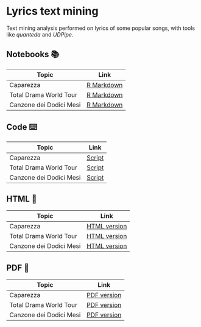 # Lyrics text mining
Text mining analysis performed on lyrics of some popular songs, with tools like *quanteda* and *UDPipe*.

## Notebooks :books: 

| Topic                   | Link                                                                                                              |
|-------------------------|-------------------------------------------------------------------------------------------------------------------|
| Caparezza               | [R Markdown](https://github.com/giovanni-cutri/lyrics-text-mining/blob/main/notebooks/caparezza.Rmd)              |
| Total Drama World Tour  | [R Markdown](https://github.com/giovanni-cutri/lyrics-text-mining/blob/main/notebooks/total_drama_world_tour.Rmd) |
| Canzone dei Dodici Mesi | [R Markdown](https://github.com/giovanni-cutri/lyrics-text-mining/blob/main/notebooks/canzone_dodici_mesi.Rmd)    |


## Code :keyboard: 

| Topic                   | Link                                                                                                   |
|-------------------------|--------------------------------------------------------------------------------------------------------|
| Caparezza               | [Script](https://github.com/giovanni-cutri/lyrics-text-mining/blob/main/code/caparezza.R)              |
| Total Drama World Tour  | [Script](https://github.com/giovanni-cutri/lyrics-text-mining/blob/main/code/total_drama_world_tour.R) |
| Canzone dei Dodici Mesi | [Script](https://github.com/giovanni-cutri/lyrics-text-mining/blob/main/code/canzone_dodici_mesi.R)    |


## HTML :scroll:

| Topic                   | Link                                                                                                            |
|-------------------------|-----------------------------------------------------------------------------------------------------------------|
| Caparezza               | [HTML version](https://github.com/giovanni-cutri/lyrics-text-mining/blob/main/html/caparezza.html)              |
| Total Drama World Tour  | [HTML version](https://github.com/giovanni-cutri/lyrics-text-mining/blob/main/html/total_drama_world_tour.html) |
| Canzone dei Dodici Mesi | [HTML version](https://github.com/giovanni-cutri/lyrics-text-mining/blob/main/html/canzone_dodici_mesi.html)    |


## PDF :book:

| Topic                   | Link                                                                                                         |
|-------------------------|--------------------------------------------------------------------------------------------------------------|
| Caparezza               | [PDF version](https://github.com/giovanni-cutri/lyrics-text-mining/blob/main/pdf/caparezza.pdf)              |
| Total Drama World Tour  | [PDF version](https://github.com/giovanni-cutri/lyrics-text-mining/blob/main/pdf/total_drama_world_tour.pdf) |
| Canzone dei Dodici Mesi | [PDF version](https://github.com/giovanni-cutri/lyrics-text-mining/blob/main/pdf/canzone_dodici_mesi.pdf)    |
